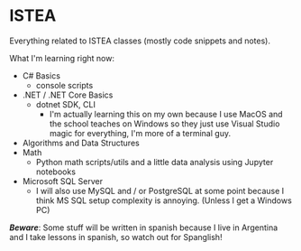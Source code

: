 # ISTEA

Everything related to ISTEA classes (mostly code snippets and notes).

What I'm learning right now:

- C# Basics
  - console scripts
- .NET / .NET Core Basics
  - dotnet SDK, CLI
    - I'm actually learning this on my own because I use MacOS and the school teaches on Windows so they just use Visual Studio magic for everything, I'm more of a terminal guy.
- Algorithms and Data Structures
- Math
  - Python math scripts/utils and a little data analysis using Jupyter notebooks
- Microsoft SQL Server
  - I will also use MySQL and / or PostgreSQL at some point because I think MS SQL setup complexity is annoying. (Unless I get a Windows PC)

**_Beware_**: Some stuff will be written in spanish because I live in Argentina and I take lessons in spanish, so watch out for Spanglish!
